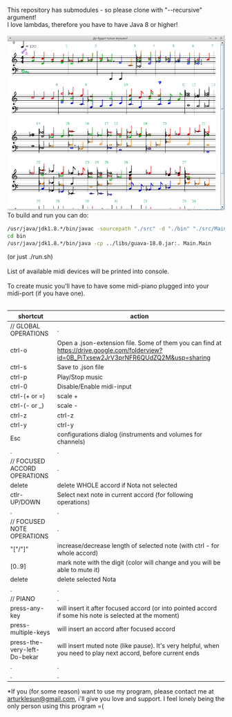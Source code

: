 This repository has submodules - so please clone with "--recursive" argument!<br />
I love lambdas, therefore you have to have Java 8 or higher!<br />
<br />
![Alt text](/midiana_for_git.png?raw=true "Optional Title")
<br />
To build and run you can do: <br />
```sh
/usr/java/jdk1.8.*/bin/javac -sourcepath "./src" -d "./bin" "./src/Main.Main.java -cp libs/*.jar"
cd bin
/usr/java/jdk1.8.*/bin/java -cp ../libs/guava-18.0.jar:. Main.Main
```
(or just ./run.sh)<br />
<br />
List of available midi devices will be printed into console.<br />
<br />
To create music you'll have to have some midi-piano plugged into your midi-port (if you have one).<br />
<br />

| shortcut | action |
 -------- | ------ |
| // GLOBAL OPERATIONS | . |
| ctrl-o | Open a .json-extension file. Some of them you can find at https://drive.google.com/folderview?id=0B_PiTxsew2JrV3prNFR6QUdZQ2M&usp=sharing |
| ctrl-s | Save to .json file |
| ctrl-p | Play/Stop music |
| ctrl-0 | Disable/Enable midi-input |
| ctrl-(+ or =) | scale + |
| ctrl-(- or _) | scale - |
| ctrl-z | ctrl-z |
| ctrl-y | ctrl-y |
| Esc | configurations dialog (instruments and volumes for channels) |
| . | . |
| // FOCUSED ACCORD OPERATIONS | . |
| delete | delete WHOLE accord if Nota not selected |
| ctlr-UP/DOWN | Select next note in current accord (for following operations) |
| . | . |
| // FOCUSED NOTE OPERATIONS | . |
| "["/"]" | increase/decrease length of selected note (with ctrl - for whole accord) |
| [0..9] | mark note with the digit (color will change and you will be able to mute it) |
| delete | delete selected Nota |
| . | . |
| // PIANO | . |
| press-any-key | will insert it after focused accord (or into pointed accord if some his note is selected at the moment) |
| press-multiple-keys | will insert an accord after focused accord |
| press-the-very-left-Do-bekar | will insert muted note (like pause). It's very helpful, when you need to play next accord, before current ends |
| . | . |
| . | . |
*If you (for some reason) want to use my program, please contact me at arturklesun@gmail.com, i'll give you love and support. I feel lonely being the only person using this program =( <br />
